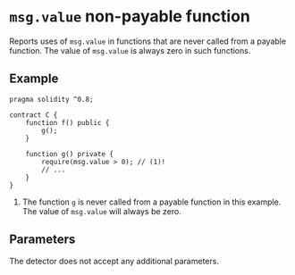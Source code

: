 # `msg.value` non-payable function

Reports uses of `msg.value` in functions that are never called from a payable function.
The value of `msg.value` is always zero in such functions.

## Example

```solidity hl_lines="9" linenums="1"
pragma solidity ^0.8;

contract C {
    function f() public {
        g();
    }

    function g() private {
        require(msg.value > 0); // (1)!
        // ...
    }
}
```

1. The function `g` is never called from a payable function in this example.
   The value of `msg.value` will always be zero.

## Parameters

The detector does not accept any additional parameters.
